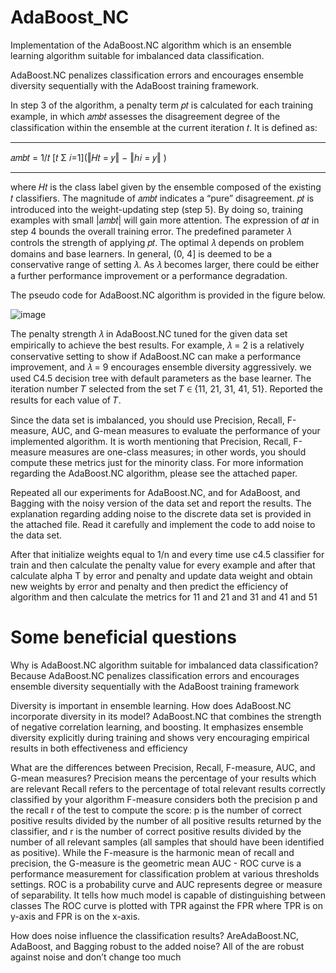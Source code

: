 # AdaBoost_NC
Implementation of the AdaBoost.NC algorithm which is an ensemble learning algorithm suitable for imbalanced data classification.

AdaBoost.NC penalizes classification errors and encourages ensemble diversity sequentially with the AdaBoost training framework.

In step 3 of the algorithm, a penalty term 𝑝𝑡 is calculated for each training example, in which 𝑎𝑚𝑏𝑡 assesses the disagreement degree of the classification within the ensemble at the current iteration 𝑡. It is defined as:

___
𝑎𝑚𝑏𝑡 = 1/𝑡 [𝑡 Σ 𝑖=1](‖𝐻𝑡 = 𝑦‖ − ‖ℎ𝑖 = 𝑦‖  )
___

where 𝐻𝑡 is the class label given by the ensemble composed of the existing 𝑡 classifiers. The magnitude of 𝑎𝑚𝑏𝑡 indicates a “pure” disagreement. 𝑝𝑡 is introduced into the weight-updating step (step 5). By doing so, training examples with small |𝑎𝑚𝑏𝑡| will gain more attention. The expression of 𝛼𝑡 in step 4 bounds the overall training error. The predefined parameter 𝜆 controls the strength of applying 𝑝𝑡. The optimal 𝜆 depends on problem domains and base learners. In general, (0, 4] is deemed to be a conservative range of setting 𝜆. As 𝜆 becomes larger, there could be either a further performance improvement or a performance degradation.

The pseudo code for AdaBoost.NC algorithm is provided in the figure below.

![image](https://user-images.githubusercontent.com/24508376/219425853-6781720f-b28b-42fd-9644-3d35d51507e4.png)

The penalty strength 𝜆 in AdaBoost.NC tuned for the given data set empirically to achieve the best results. For example, 𝜆 = 2 is a relatively conservative setting to show if AdaBoost.NC can make a performance improvement, and 𝜆 = 9 encourages ensemble diversity aggressively. we used C4.5 decision tree with default parameters as the base learner. The iteration number 𝑇 selected from the set 𝑇 ∈ {11, 21, 31, 41, 51}. Reported the results for each value of 𝑇.


Since the data set is imbalanced, you should use Precision, Recall, F-measure, AUC, and G-mean measures to evaluate the performance of your implemented algorithm. It is worth mentioning that Precision, Recall, F-measure measures are one-class measures; in other words, you should compute these metrics just for the minority class. For more information regarding the AdaBoost.NC algorithm, please see the attached paper.

Repeated all our experiments for AdaBoost.NC, and for AdaBoost, and Bagging with the noisy version of the data set and report the results. The explanation regarding adding noise to the discrete data set is provided in the attached file. Read it carefully and implement the code to add noise to the data set.

After that initialize weights equal to 1/n and every time use c4.5 classifier for train and then calculate the penalty value for every example and after that calculate alpha T by error and penalty and update data weight and obtain new weights by error and penalty and then predict the efficiency of algorithm and then calculate the metrics for 11 and 21 and 31 and 41 and 51

# Some beneficial questions
Why is AdaBoost.NC algorithm suitable for imbalanced data classification?
Because AdaBoost.NC penalizes classification errors and encourages ensemble diversity sequentially with the AdaBoost training framework

Diversity is important in ensemble learning. How does AdaBoost.NC incorporate diversity in its model?
AdaBoost.NC that combines the strength of negative correlation learning, and boosting. It emphasizes ensemble diversity explicitly during training and shows very encouraging empirical results in both effectiveness and efficiency

What  are  the  differences  between  Precision,  Recall,  F-measure,  AUC,  and  G-mean measures?
Precision means the percentage of your results which are relevant
Recall refers to the percentage of total relevant results correctly classified by your algorithm
F-measure considers both the precision p and the recall r of the test to compute the score: p is the number of correct positive results divided by the number of all positive results returned by the classifier, and r is the number of correct positive results divided by the number of all relevant samples (all samples that should have been identified as positive). 
While the F-measure is the harmonic mean of recall and precision, the G-measure is the geometric mean
AUC - ROC curve is a performance measurement for classification problem at various thresholds settings. ROC is a probability curve and AUC represents degree or measure of separability. It tells how much model is capable of distinguishing between classes
The ROC curve is plotted with TPR against the FPR where TPR is on y-axis and FPR is on the x-axis.

How does noise influence the classification results? AreAdaBoost.NC, AdaBoost, and Bagging robust to the added noise?
All of the are robust against noise and don’t change too much

